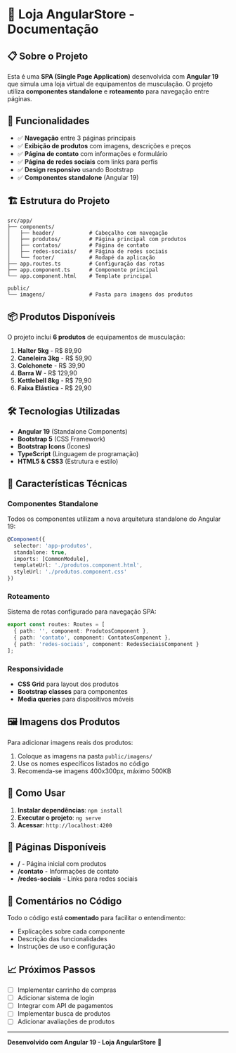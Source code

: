 # 🏪 Loja AngularStore - Documentação

## 📋 Sobre o Projeto

Esta é uma **SPA (Single Page Application)** desenvolvida com **Angular 19** que simula uma loja virtual de equipamentos de musculação. O projeto utiliza **componentes standalone** e **roteamento** para navegação entre páginas.

## 🚀 Funcionalidades

- ✅ **Navegação** entre 3 páginas principais
- ✅ **Exibição de produtos** com imagens, descrições e preços
- ✅ **Página de contato** com informações e formulário
- ✅ **Página de redes sociais** com links para perfis
- ✅ **Design responsivo** usando Bootstrap
- ✅ **Componentes standalone** (Angular 19)

## 🏗️ Estrutura do Projeto

```
src/app/
├── components/
│   ├── header/           # Cabeçalho com navegação
│   ├── produtos/         # Página principal com produtos
│   ├── contatos/         # Página de contato
│   ├── redes-sociais/    # Página de redes sociais
│   └── footer/           # Rodapé da aplicação
├── app.routes.ts         # Configuração das rotas
├── app.component.ts      # Componente principal
└── app.component.html    # Template principal

public/
└── imagens/              # Pasta para imagens dos produtos
```

## 📦 Produtos Disponíveis

O projeto inclui **6 produtos** de equipamentos de musculação:

1. **Halter 5kg** - R$ 89,90
2. **Caneleira 3kg** - R$ 59,90
3. **Colchonete** - R$ 39,90
4. **Barra W** - R$ 129,90
5. **Kettlebell 8kg** - R$ 79,90
6. **Faixa Elástica** - R$ 29,90

## 🛠️ Tecnologias Utilizadas

- **Angular 19** (Standalone Components)
- **Bootstrap 5** (CSS Framework)
- **Bootstrap Icons** (Ícones)
- **TypeScript** (Linguagem de programação)
- **HTML5 & CSS3** (Estrutura e estilo)

## 🎨 Características Técnicas

### Componentes Standalone
Todos os componentes utilizam a nova arquitetura standalone do Angular 19:
```typescript
@Component({
  selector: 'app-produtos',
  standalone: true,
  imports: [CommonModule],
  templateUrl: './produtos.component.html',
  styleUrl: './produtos.component.css'
})
```

### Roteamento
Sistema de rotas configurado para navegação SPA:
```typescript
export const routes: Routes = [
  { path: '', component: ProdutosComponent },
  { path: 'contato', component: ContatosComponent },
  { path: 'redes-sociais', component: RedesSociaisComponent }
];
```

### Responsividade
- **CSS Grid** para layout dos produtos
- **Bootstrap classes** para componentes
- **Media queries** para dispositivos móveis

## 🖼️ Imagens dos Produtos

Para adicionar imagens reais dos produtos:

1. Coloque as imagens na pasta `public/imagens/`
2. Use os nomes específicos listados no código
3. Recomenda-se imagens 400x300px, máximo 500KB

## 🎯 Como Usar

1. **Instalar dependências**: `npm install`
2. **Executar o projeto**: `ng serve`
3. **Acessar**: `http://localhost:4200`

## 📱 Páginas Disponíveis

- **/** - Página inicial com produtos
- **/contato** - Informações de contato
- **/redes-sociais** - Links para redes sociais

## 🔧 Comentários no Código

Todo o código está **comentado** para facilitar o entendimento:
- Explicações sobre cada componente
- Descrição das funcionalidades
- Instruções de uso e configuração

## 📈 Próximos Passos

- [ ] Implementar carrinho de compras
- [ ] Adicionar sistema de login
- [ ] Integrar com API de pagamentos
- [ ] Implementar busca de produtos
- [ ] Adicionar avaliações de produtos

---

**Desenvolvido com Angular 19 - Loja AngularStore** 🚀

